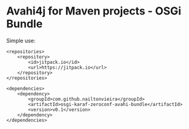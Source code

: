 # Avahi4j for Maven projects - OSGi Bundle

Simple use:

    <repositories>
        <repository>
            <id>jitpack.io</id>
            <url>https://jitpack.io</url>
        </repository>
    </repositories>

    <dependencies>
        <dependency>
            <groupId>com.github.nailtonvieira</groupId>
            <artifactId>osgi-karaf-zeroconf-avahi-bundle</artifactId>
            <version>v0.1</version>
        </dependency>
    </dependencies>
